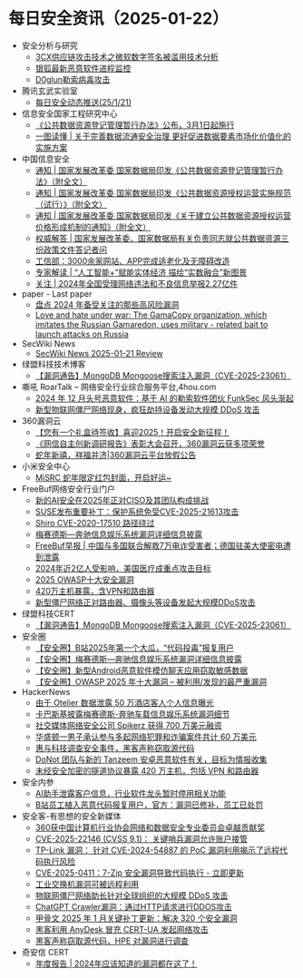 # 每日安全资讯（2025-01-22）

- 安全分析与研究
  - [3CX供应链攻击技术之微软数字签名被滥用技术分析](https://mp.weixin.qq.com/s?__biz=MzA4ODEyODA3MQ==&mid=2247490083&idx=1&sn=ae29cfade8f5828fec4fb779fe5e3c96&chksm=902fb50ba7583c1d446ad0cd9ea3a31505e76942c0c9287c7c7c3d7e34d0a798bdd099c074b4&scene=58&subscene=0#rd)
  - [银狐最新恶意软件进程监控](https://mp.weixin.qq.com/s?__biz=MzA4ODEyODA3MQ==&mid=2247490083&idx=2&sn=c971052a5ec51ffec1e6bfb1c69b14f1&chksm=902fb50ba7583c1d4e3afd61be64e5e3ddea141c398bbbcc30b869212a244246c63a4e11d1d2&scene=58&subscene=0#rd)
  - [D0glun勒索病毒攻击](https://mp.weixin.qq.com/s?__biz=MzA4ODEyODA3MQ==&mid=2247490083&idx=3&sn=fc6500f89b6ce90fdeb832aeeae697db&chksm=902fb50ba7583c1d99359705d89dbc7f7af7e53236a6c19c59716d080ab2d117b07eb1fb23e9&scene=58&subscene=0#rd)
- 腾讯玄武实验室
  - [每日安全动态推送(25/1/21)](https://mp.weixin.qq.com/s?__biz=MzA5NDYyNDI0MA==&mid=2651959999&idx=1&sn=8f2ce3628b9e75bf7e03c60203d88d14&chksm=8baed220bcd95b3648040525b7c86be6aa84e518e42c1e85ed76c7b09ced0d67ea2b5556ece4&scene=58&subscene=0#rd)
- 信息安全国家工程研究中心
  - [《公共数据资源登记管理暂行办法》公布，3月1日起施行](https://mp.weixin.qq.com/s?__biz=MzU5OTQ0NzY3Ng==&mid=2247498746&idx=1&sn=f526aba50f7d3765f6608b80012a38f1&chksm=feb67ae9c9c1f3fffd632db66d26d7b874760f3607f8a48be8e82be40eeb32a9b87c6e333312&scene=58&subscene=0#rd)
  - [一图读懂 | 关于完善数据流通安全治理 更好促进数据要素市场化价值化的实施方案](https://mp.weixin.qq.com/s?__biz=MzU5OTQ0NzY3Ng==&mid=2247498746&idx=2&sn=32373b47bc9d42a1dd69d7ed017ec22b&chksm=feb67ae9c9c1f3ff9059fdb9b42509895b8e416205f2ef1346f9df76ccb25088b681b790581f&scene=58&subscene=0#rd)
- 中国信息安全
  - [通知 | 国家发展改革委 国家数据局印发《公共数据资源登记管理暂行办法》（附全文）](https://mp.weixin.qq.com/s?__biz=MzA5MzE5MDAzOA==&mid=2664235295&idx=1&sn=8a80edf9113f50434a1bb11f3e5cc79e&chksm=8b5803e6bc2f8af08800b6f9c12fc09d3665078ffd474d5a6f39d70e2c35058c0ae863b47a76&scene=58&subscene=0#rd)
  - [通知 | 国家发展改革委 国家数据局印发《公共数据资源授权运营实施规范（试行）》（附全文）](https://mp.weixin.qq.com/s?__biz=MzA5MzE5MDAzOA==&mid=2664235295&idx=2&sn=5f58f62f3bf1f6e916f8470f6f6f55b2&chksm=8b5803e6bc2f8af06dc3a6c03e7d667c8c86a6af82f37c83fb6be1ae229f957ecd7b48c4dbe3&scene=58&subscene=0#rd)
  - [通知 | 国家发展改革委 国家数据局印发《关于建立公共数据资源授权运营价格形成机制的通知》（附全文）](https://mp.weixin.qq.com/s?__biz=MzA5MzE5MDAzOA==&mid=2664235295&idx=3&sn=2f7dc83912ff817f2473902a7e6ac995&chksm=8b5803e6bc2f8af0a31dffe028e1b2d1c767d46cf0e64c710eee7bd6bc8b75d4cba0d33cb6cc&scene=58&subscene=0#rd)
  - [​权威解答 | 国家发展改革委、国家数据局有关负责同志就公共数据资源三份政策文件答记者问](https://mp.weixin.qq.com/s?__biz=MzA5MzE5MDAzOA==&mid=2664235295&idx=4&sn=0e0fda73e478907a8ffd4ccf7d5b6bf1&chksm=8b5803e6bc2f8af01bb86646ec8574f5de50b90b63a85bc02a92643f056194b89d085ec75f4b&scene=58&subscene=0#rd)
  - [工信部：3000余家网站、APP完成适老化及无障碍改造](https://mp.weixin.qq.com/s?__biz=MzA5MzE5MDAzOA==&mid=2664235295&idx=5&sn=b4698d8d66e49269855f4dece70ecc34&chksm=8b5803e6bc2f8af0471e8c6cd4b3ef03d12d7061293ea3063ad64cc1eadbea2eff7883c2486b&scene=58&subscene=0#rd)
  - [专家解读 | “人工智能+”赋能实体经济 描绘“实数融合”新图景](https://mp.weixin.qq.com/s?__biz=MzA5MzE5MDAzOA==&mid=2664235295&idx=6&sn=a2794f1a6afeadd3fa7db937baf54f37&chksm=8b5803e6bc2f8af09c87629ba57cad87e96a8eb1cae1c3d848e796e35d3c5d85ef026899e89f&scene=58&subscene=0#rd)
  - [关注 | 2024年全国受理网络违法和不良信息举报2.27亿件](https://mp.weixin.qq.com/s?__biz=MzA5MzE5MDAzOA==&mid=2664235295&idx=7&sn=11cd80d44bfaacb422ecd3c07309e5d7&chksm=8b5803e6bc2f8af0ec8bcb550699d37787f2af9dd7c9b50eb3c7b60899f2d3cc3227033730de&scene=58&subscene=0#rd)
- paper - Last paper
  - [盘点 2024 年备受关注的那些高风险漏洞](https://paper.seebug.org/3268/)
  - [Love and hate under war: The GamaCopy organization, which imitates the Russian Gamaredon, uses military - related bait to launch attacks on Russia](https://paper.seebug.org/3270/)
- SecWiki News
  - [SecWiki News 2025-01-21 Review](http://www.sec-wiki.com/?2025-01-21)
- 绿盟科技技术博客
  - [【漏洞通告】MongoDB Mongoose搜索注入漏洞（CVE-2025-23061）](https://blog.nsfocus.net/cve-2025-23061/)
- 嘶吼 RoarTalk – 网络安全行业综合服务平台,4hou.com
  - [2024 年 12 月头号恶意软件：基于 AI 的勒索软件团伙 FunkSec 风头渐起](https://www.4hou.com/posts/6MxN)
  - [新型物联网僵尸网络现身，疯狂劫持设备发动大规模 DDoS 攻击](https://www.4hou.com/posts/0MoN)
- 360漏洞云
  - [【您有一个礼盒待签收】喜迎2025！开启安全新征程！](https://mp.weixin.qq.com/s?__biz=Mzg5MTc5Mzk2OA==&mid=2247502873&idx=1&sn=ebd51f859ccd1ab589330baec97ab05f&chksm=cfc56b46f8b2e250b48a6df1b45cf1422ffa7dd11cd5aa84dd045c022cac85d538bb7c867c8a&scene=58&subscene=0#rd)
  - [《网信自主创新调研报告》表彰大会召开，360漏洞云获多项荣誉](https://mp.weixin.qq.com/s?__biz=Mzg5MTc5Mzk2OA==&mid=2247502873&idx=2&sn=b244ada36b1a87162f083c5a17af9c04&chksm=cfc56b46f8b2e25026712ae5023c6dc56a4c50092057dd3a58850b41c210c29b5bb60a729b85&scene=58&subscene=0#rd)
  - [蛇年新禧，祥福并济|360漏洞云平台放假公告](https://mp.weixin.qq.com/s?__biz=Mzg5MTc5Mzk2OA==&mid=2247502873&idx=3&sn=ab3d8ccd96f17d0a3040c85d24e35be3&chksm=cfc56b46f8b2e250435ced6a4be9d9a5c5bd4bd692a7fbe65aed030690c7fddd6791331fd27b&scene=58&subscene=0#rd)
- 小米安全中心
  - [MiSRC 蛇年限定红包封面，开启好运~](https://mp.weixin.qq.com/s?__biz=MzI2NzI2OTExNA==&mid=2247517805&idx=1&sn=fcf9b3df71d41e165e5ac7ca9b9d18dd&chksm=ea83a0f8ddf429ee312b0682e14764679d08a35a8787a527b7bcd1976a01b3905aa808133c3d&scene=58&subscene=0#rd)
- FreeBuf网络安全行业门户
  - [新的AI安全在2025年正对CISO及其团队构成挑战](https://www.freebuf.com/news/420445.html)
  - [SUSE发布重要补丁：保护系统免受CVE-2025-21613攻击](https://www.freebuf.com/articles/420421.html)
  - [Shiro CVE-2020-17510 路径绕过](https://www.freebuf.com/vuls/420408.html)
  - [梅赛德斯—奔驰信息娱乐系统漏洞详细信息披露](https://www.freebuf.com/articles/420410.html)
  - [FreeBuf早报 | 中国与多国联合解救7万电诈受害者；德国驻美大使密电遭到泄露](https://www.freebuf.com/news/420399.html)
  - [2024年近2亿人受影响，美国医疗成重点攻击目标](https://www.freebuf.com/news/420391.html)
  - [2025 OWASP十大安全漏洞](https://www.freebuf.com/news/420401.html)
  - [420万主机暴露，含VPN和路由器](https://www.freebuf.com/news/420386.html)
  - [新型僵尸网络正对路由器、摄像头等设备发起大规模DDoS攻击](https://www.freebuf.com/news/420383.html)
- 绿盟科技CERT
  - [【漏洞通告】MongoDB Mongoose搜索注入漏洞（CVE-2025-23061）](https://mp.weixin.qq.com/s?__biz=Mzk0MjE3ODkxNg==&mid=2247488918&idx=1&sn=158d8df04d4080e7902083a76fd24d26&chksm=c2c6429df5b1cb8bc86e5d57a7d589ef30a23ca11cd0bb38269afe2125cd10f152606ce4ea98&scene=58&subscene=0#rd)
- 安全圈
  - [【安全圈】B站2025年第一个大瓜，“代码投毒”报复用户](https://mp.weixin.qq.com/s?__biz=MzIzMzE4NDU1OQ==&mid=2652067526&idx=1&sn=c7bb681b7008589588039d0669578174&chksm=f36e7a86c419f390b734807d57bdc26cac9c538f395fdccccc649692191fbcd913aaa5acd8d3&scene=58&subscene=0#rd)
  - [【安全圈】梅赛德斯—奔驰信息娱乐系统漏洞详细信息披露](https://mp.weixin.qq.com/s?__biz=MzIzMzE4NDU1OQ==&mid=2652067526&idx=2&sn=35fd8cf175959d2493340598399f5c01&chksm=f36e7a86c419f390ae47d611d4f4561da13239e89f5e649487a4ddd152221306aa899f53951d&scene=58&subscene=0#rd)
  - [【安全圈】新型Android恶意软件模仿聊天应用窃取敏感数据](https://mp.weixin.qq.com/s?__biz=MzIzMzE4NDU1OQ==&mid=2652067526&idx=3&sn=78bd7100124b3e45c47f00500c234a7a&chksm=f36e7a86c419f390eb993a9683d9f515b852c6e83fb5352246a18f8c2e22c3eca2ebdab53a18&scene=58&subscene=0#rd)
  - [【安全圈】OWASP 2025 年十大漏洞 – 被利用/发现的最严重漏洞](https://mp.weixin.qq.com/s?__biz=MzIzMzE4NDU1OQ==&mid=2652067526&idx=4&sn=b3d1ba063b429d95b1315af7a9713b77&chksm=f36e7a86c419f390195cd33fd72a55eb69f0bae4bcd587dd7e23f6258b3c8848d14b5fba092e&scene=58&subscene=0#rd)
- HackerNews
  - [由于 Otelier 数据泄露 50 万酒店客人个人信息曝光](https://hackernews.cc/archives/57023)
  - [卡巴斯基披露梅赛德斯-奔驰车载信息娱乐系统漏洞细节](https://hackernews.cc/archives/57020)
  - [社交媒体网络安全公司 Spikerz 获得 700 万美元融资](https://hackernews.cc/archives/57017)
  - [华盛顿一男子承认参与多起网络犯罪和诈骗案件共计 60 万美元](https://hackernews.cc/archives/57013)
  - [惠与科技调查安全事件，黑客声称窃取源代码](https://hackernews.cc/archives/57010)
  - [DoNot 团队与新的 Tanzeem 安卓恶意软件有关，目标为情报收集](https://hackernews.cc/archives/57006)
  - [未经安全加密的隧道协议暴露 420 万主机，包括 VPN 和路由器](https://hackernews.cc/archives/57004)
- 安全内参
  - [AI助手泄露客户信息，行业软件龙头暂时停用相关功能](https://mp.weixin.qq.com/s?__biz=MzI4NDY2MDMwMw==&mid=2247513551&idx=1&sn=f0edf2e4791fb19bbc7ceede6817e516&chksm=ebfaf2efdc8d7bf942608609b8655044efbc3d34c990d30ca4c705d3f2ce4ac4fbd9dce87622&scene=58&subscene=0#rd)
  - [B站员工植入恶意代码报复用户，官方：漏洞已修补，员工已处罚](https://mp.weixin.qq.com/s?__biz=MzI4NDY2MDMwMw==&mid=2247513551&idx=2&sn=f50c04a1adb0a92b26906f0e29ecabdb&chksm=ebfaf2efdc8d7bf9ab0f5e0cbcbc04e62cceea6c6ef61ed92d88aeb2fc987c5cabce1bd08cec&scene=58&subscene=0#rd)
- 安全客-有思想的安全新媒体
  - [360获中国计算机行业协会网络和数据安全专业委员会卓越贡献奖](https://www.anquanke.com/post/id/303696)
  - [CVE-2025-22146 (CVSS 9.1)： 关键哨兵漏洞允许账户接管](https://www.anquanke.com/post/id/303693)
  - [TP-Link 漏洞： 针对 CVE-2024-54887 的 PoC 漏洞利用揭示了远程代码执行风险](https://www.anquanke.com/post/id/303690)
  - [CVE-2025-0411：7-Zip 安全漏洞导致代码执行 - 立即更新](https://www.anquanke.com/post/id/303687)
  - [工业交换机漏洞可被远程利用](https://www.anquanke.com/post/id/303684)
  - [物联网僵尸网络助长针对全球组织的大规模 DDoS 攻击](https://www.anquanke.com/post/id/303681)
  - [ChatGPT Crawler漏洞：通过HTTP请求进行DDOS攻击](https://www.anquanke.com/post/id/303678)
  - [甲骨文 2025 年 1 月关键补丁更新：解决 320 个安全漏洞](https://www.anquanke.com/post/id/303675)
  - [黑客利用 AnyDesk 冒充 CERT-UA 发起网络攻击](https://www.anquanke.com/post/id/303670)
  - [黑客声称窃取源代码，HPE 对漏洞进行调查](https://www.anquanke.com/post/id/303667)
- 奇安信 CERT
  - [年度报告 | 2024年应该知道的漏洞都在这了！](https://mp.weixin.qq.com/s?__biz=MzU5NDgxODU1MQ==&mid=2247502937&idx=1&sn=c80cc1036d35183287d46040fa66d3f2&chksm=fe79e8c1c90e61d7169d6a42f15d0c02941c362881e765d760f9c7317c8bd10f66e565995bb1&scene=58&subscene=0#rd)
